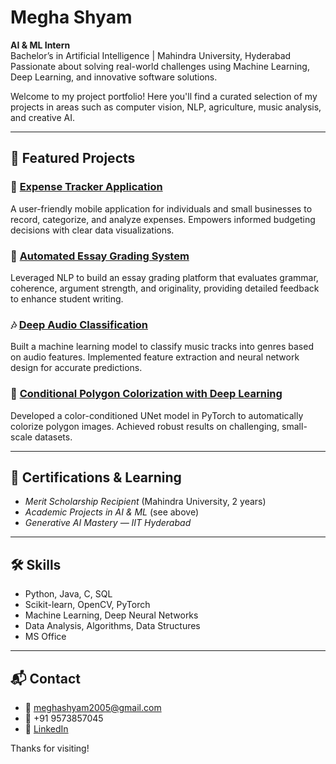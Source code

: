 # Megha Shyam

**AI & ML Intern**  
Bachelor’s in Artificial Intelligence | Mahindra University, Hyderabad  
Passionate about solving real-world challenges using Machine Learning, Deep Learning, and innovative software solutions.

Welcome to my project portfolio! Here you'll find a curated selection of my projects in areas such as computer vision, NLP, agriculture, music analysis, and creative AI.

---

## 🚀 Featured Projects

### 💸 [Expense Tracker Application](https://github.com/20MeghaShyam05/basic_expense_tracker)
A user-friendly mobile application for individuals and small businesses to record, categorize, and analyze expenses. Empowers informed budgeting decisions with clear data visualizations.

### 📝 [Automated Essay Grading System](https://github.com/20MeghaShyam05/Essay_Grading)
Leveraged NLP to build an essay grading platform that evaluates grammar, coherence, argument strength, and originality, providing detailed feedback to enhance student writing.

### 🎶 [Deep Audio Classification](https://github.com/20MeghaShyam05/Deep_Audio_Classification)
Built a machine learning model to classify music tracks into genres based on audio features. Implemented feature extraction and neural network design for accurate predictions.

### 🔷 [Conditional Polygon Colorization with Deep Learning](https://github.com/20MeghaShyam05/Polygon-Colorization-Using-Deep-Conditional-UNet-Models)
Developed a color-conditioned UNet model in PyTorch to automatically colorize polygon images. Achieved robust results on challenging, small-scale datasets.

---

## 📜 Certifications & Learning

- *Merit Scholarship Recipient* (Mahindra University, 2 years)
- *Academic Projects in AI & ML* (see above)
- *Generative AI Mastery — IIT Hyderabad*

---

## 🛠 Skills

- Python, Java, C, SQL
- Scikit-learn, OpenCV, PyTorch
- Machine Learning, Deep Neural Networks
- Data Analysis, Algorithms, Data Structures
- MS Office

---

## 📬 Contact

- 📧 meghashyam2005@gmail.com  
- 📱 +91 9573857045  
- 💼 [LinkedIn](https://www.linkedin.com/in/megha-shyam-17033628a)
  
Thanks for visiting!
